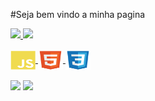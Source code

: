 #Seja bem vindo a minha pagina

<div>
  <a href ="https://github.com/cleberjf">
  <img height="180em" src="https://github-readme-stats.vercel.app/api?username=cleberJeferson&show_icons=true&theme=dracula&include_all_commits=true&count_private=true"/>
  <img height="180em" src="https://github-readme-stats.vercel.app/api/top-langs/?username=cleberJeferson&layout=compact&langs_count=7&theme=dracula"/>
</div>

<div style="display: inline_block"><br>
  <img align="center" alt="CleberJeferson-JS" height="30" width="40" src="https://raw.githubusercontent.com/devicons/devicon/master/icons/javascript/javascript-plain.svg">
  <img align="center" alt="" height="30" width="40" src="https://raw.githubusercontent.com/devicons/devicon/master/icons/html5/html5-original.svg">
  <img align="center" alt="" height="30" width="40" src="https://raw.githubusercontent.com/devicons/devicon/master/icons/css3/css3-original.svg">
</div>
<br>
  
<div> 
  <a href ="mailto:cleberjefersonsilva@gmail.com"><img src="https://img.shields.io/badge/-Gmail-%23333?style=for-the-badge&logo=gmail&logoColor=white" target="_blank"></a>
  <a href="https://www.linkedin.com/in/cleber-jeferson-silva-0726b240" target="_blank"><img src="https://img.shields.io/badge/-LinkedIn-%230077B5?style=for-the-badge&logo=linkedin&logoColor=white" target="_blank"></a> 
</div>
